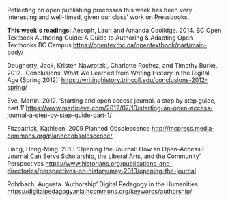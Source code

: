 
Reflecting on open publishing processes this week has been very interesting and well-timed, given our class' work on Pressbooks. 

**This week's readings:**
Aesoph, Lauri and Amanda Coolidge. 2014. BC Open Textbook Authoring Guide: A Guide to Authoring & Adapting Open Textbooks BC Campus https://opentextbc.ca/opentextbook/part/main-body/

Dougherty, Jack, Kristen Nawrotzki, Charlotte Rochez, and Timothy Burke. 2012. ‘Conclusions: What We Learned from Writing History in the Digital Age (Spring 2012)’ https://writinghistory.trincoll.edu/conclusions-2012-spring/

Eve, Martin. 2012. ‘Starting and open access journal, a step by step guide, part 1’ https://www.martineve.com/2012/07/10/starting-an-open-access-journal-a-step-by-step-guide-part-1/

Fitzpatrick, Kathleen. 2009 Planned Obsolescence http://mcpress.media-commons.org/plannedobsolescence/

Liang, Hong-Ming. 2013 ‘Opening the Journal: How an Open-Access E-Journal Can Serve Scholarship, the Liberal Arts, and the Community’ Perspectives https://www.historians.org/publications-and-directories/perspectives-on-history/may-2013/opening-the-journal

Rohrbach, Augusta. ‘Authorship’ Digital Pedagogy in the Humanities https://digitalpedagogy.mla.hcommons.org/keywords/authorship/


